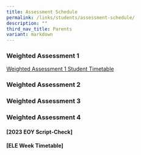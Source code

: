 ```yaml
---
title: Assessment Schedule
permalink: /links/students/assessment-schedule/
description: ""
third_nav_title: Parents
variant: markdown
---
```

### Weighted Assessment 1
[Weighted Assessment 1 Student Timetable](/files/Time%20Table/2024/WA1_2024__For_student__29_Jan.pdf)

### Weighted Assessment 2

### Weighted Assessment 3

### Weighted Assessment 4

#### [2023 EOY Script-Check]
#### [ELE Week Timetable]